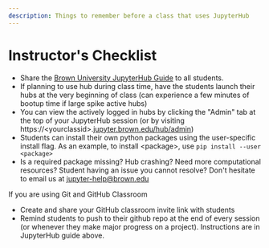 ```yaml
---
description: Things to remember before a class that uses JupyterHub
---
```


# Instructor's Checklist



* Share the [Brown University JupyterHub Guide](https://docs.ccv.brown.edu/jupyterhub)  to all students. 
* If planning to use hub during class time, have the students launch their hubs at the very beginning of class \(can experience a few minutes of bootup time if large spike active hubs\)
* You can view the actively logged in hubs by clicking the "Admin" tab at the top of your JupyterHub session \(or by visiting https://&lt;yourclassid&gt;.[jupyter.brown.edu/hub/admin](http://jupyter.brown.edu/hub/admin)\)
* Students can install their own python packages using the user-specific install flag. As an example, to install &lt;package&gt;, use `pip install --user <package>`
* Is a required package missing? Hub crashing? Need more computational resources? Student having an issue you cannot resolve? Don't hesitate to email us at [jupyter-help@brown.edu](mailto:jupyter-help@brown.edu)

If you are using Git and GitHub Classroom

* Create and share your GitHub classroom invite link with students
* Remind students to push to their github repo at the end of every session \(or whenever they make major progress on a project\). Instructions are in JupyterHub guide above.



